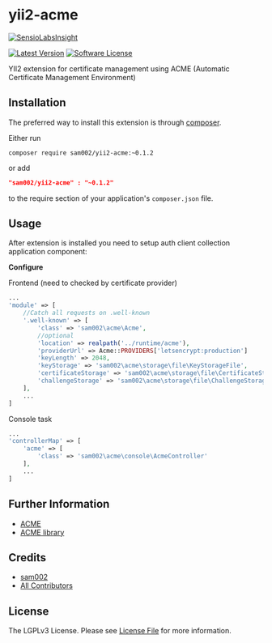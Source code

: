 # yii2-acme

[![SensioLabsInsight](https://insight.sensiolabs.com/projects/9dd3ed24-7678-47b4-a049-07d600b2928b/small.png)](https://insight.sensiolabs.com/projects/9dd3ed24-7678-47b4-a049-07d600b2928b)

[![Latest Version](https://img.shields.io/github/tag/sam002/yii2-acme.svg?style=flat-square&label=releas)](https://github.com/sam002/yii2-acme/tags)
[![Software License](https://img.shields.io/badge/license-LGPL3-brightgreen.svg?style=flat-square)](LICENSE.md)

YII2 extension for certificate management using ACME (Automatic Certificate Management Environment)


Installation
------------

The preferred way to install this extension is through [composer](http://getcomposer.org/download/).

Either run

```
composer require sam002/yii2-acme:~0.1.2
```
or add

```json
"sam002/yii2-acme" : "~0.1.2"
```

to the require section of your application's `composer.json` file.


Usage
-----

After extension is installed you need to setup auth client collection application component:

**Configure**

Frontend (need to checked by certificate provider)

```php
...
'module' => [
    //Catch all requests on .well-known
    '.well-known' => [
        'class' => 'sam002\acme\Acme',
        //optional
        'location' => realpath('../runtime/acme'),
        'providerUrl' => Acme::PROVIDERS['letsencrypt:production']
        'keyLength' => 2048,
        'keyStorage' => 'sam002\acme\storage\file\KeyStorageFile',
        'certificateStorage' => 'sam002\acme\storage\file\CertificateStorageFile'
        'challengeStorage' => 'sam002\acme\storage\file\ChallengeStorageFile'
    ],
    ...
]
```

Console task

```php
...
'controllerMap' => [
    'acme' => [
        'class' => 'sam002\acme\console\AcmeController'
    ],
    ...
]
```


Further Information
-------------------
- [ACME](https://ietf-wg-acme.github.io/acme/)
- [ACME library](https://github.com/kelunik/acme)


Credits
-------

- [sam002](https://github.com/sam002)
- [All Contributors](../../contributors)


License
-------

The LGPLv3 License. Please see [License File](LICENSE) for more information.
